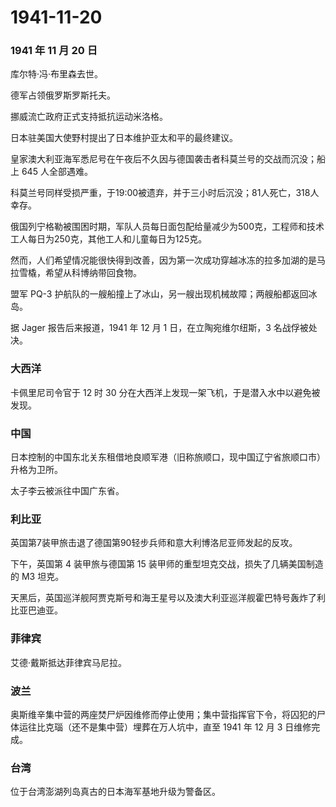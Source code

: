 # 1941-11-20

### 1941 年 11 月 20 日

库尔特·冯·布里森去世。

德军占领俄罗斯罗斯托夫。

挪威流亡政府正式支持抵抗运动米洛格。

日本驻美国大使野村提出了日本维护亚太和平的最终建议。

皇家澳大利亚海军悉尼号在午夜后不久因与德国袭击者科莫兰号的交战而沉没；船上
645 人全部遇难。

科莫兰号同样受损严重，于19:00被遗弃，并于三小时后沉没；81人死亡，318人幸存。

俄国列宁格勒被围困时期，军队人员每日面包配给量减少为500克，工程师和技术工人每日为250克，其他工人和儿童每日为125克。

然而，人们希望情况能很快得到改善，因为第一次成功穿越冰冻的拉多加湖的是马拉雪橇，希望从科博纳带回食物。

盟军 PQ-3
护航队的一艘船撞上了冰山，另一艘出现机械故障；两艘船都返回冰岛。

据 Jager 报告后来报道，1941 年 12 月 1 日，在立陶宛维尔纽斯，3
名战俘被处决。

### 大西洋

卡佩里尼司令官于 12 时 30
分在大西洋上发现一架飞机，于是潜入水中以避免被发现。

### 中国

日本控制的中国东北关东租借地良顺军港（旧称旅顺口，现中国辽宁省旅顺口市）升格为卫所。

太子李云被派往中国广东省。

### 利比亚

英国第7装甲旅击退了德国第90轻步兵师和意大利博洛尼亚师发起的反攻。

下午，英国第 4 装甲旅与德国第 15
装甲师的重型坦克交战，损失了几辆美国制造的 M3 坦克。

天黑后，英国巡洋舰阿贾克斯号和海王星号以及澳大利亚巡洋舰霍巴特号轰炸了利比亚巴迪亚。

### 菲律宾

艾德·戴斯抵达菲律宾马尼拉。

### 波兰

奥斯维辛集中营的两座焚尸炉因维修而停止使用；集中营指挥官下令，将囚犯的尸体运往比克瑙（还不是集中营）埋葬在万人坑中，直至
1941 年 12 月 3 日维修完成。

### 台湾

位于台湾澎湖列岛真古的日本海军基地升级为警备区。